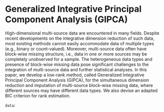 # Generalized Integrative Principal Component Analysis (GIPCA)
High-dimensional multi-source data are encountered in many fields. Despite recent developments on the integrative dimension reduction of such data, most existing methods cannot easily accommodate data of multiple types (e.g., binary or count-valued). Moreover, multi-source data often have block-wise missing structure, i.e., data in one or more sources may be completely unobserved for a sample. The heterogeneous data types and presence of block-wise missing data pose significant challenges to the integration of multi-source data and further statistical analyses. In this paper, we develop a low-rank method, called Generalized Integrative Principal Component Analysis (GIPCA), for the simultaneous dimension reduction and imputation of multi-source block-wise missing data, where different sources may have different data types. We also devise an adapted BIC criterion for rank estimation.

`data`:
